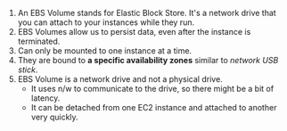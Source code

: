 1. An EBS Volume stands for Elastic Block Store. It's a network drive that you can attach to your instances while they run. 
2. EBS Volumes allow us to persist data, even after the instance is terminated.
3. Can only be mounted to one instance at a time.
4. They are bound to **a specific availability zones** similar to *network USB stick*.
5. EBS Volume is a network drive and not a physical drive.
	  - It uses n/w to communicate to the drive, so there might be a bit of latency.
	  - It can be detached from one EC2 instance and attached to another very quickly. 